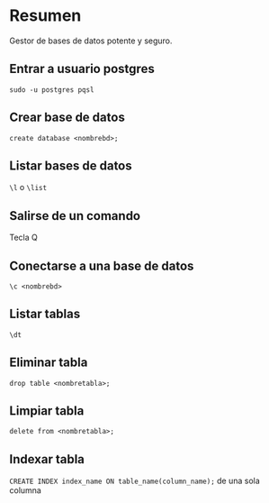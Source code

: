 # Resumen
Gestor de bases de datos potente y seguro.

## Entrar a usuario postgres
`sudo -u postgres pqsl`

## Crear base de datos
`create database <nombrebd>;`

## Listar bases de datos
`\l` o `\list`

## Salirse de un comando
Tecla Q

## Conectarse a una base de datos
`\c <nombrebd>`

## Listar tablas
`\dt`

## Eliminar tabla
`drop table <nombretabla>;`

## Limpiar tabla
`delete from <nombretabla>;`

## Indexar tabla
`CREATE INDEX index_name ON table_name(column_name);` de una sola columna
